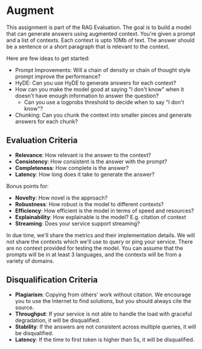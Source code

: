 # Augment

This assignment is part of the RAG Evaluation. The goal is to build a model that can generate answers using augmented context. You're given a prompt and a list of contexts. Each context is upto 10Mb of text. The answer should be a sentence or a short paragraph that is relevant to the context.

Here are few ideas to get started:
- Prompt Improvements: Will a chain of density or chain of thought style prompt improve the performance?
- HyDE: Can you use HyDE to generate answers for each context?
- How can you make the model good at saying "I don't know" when it doesn't have enough information to answer the question?
    - Can you use a logprobs threshold to decide when to say "I don't know"?
- Chunking: Can you chunk the context into smaller pieces and generate answers for each chunk?

## Evaluation Criteria
- **Relevance**: How relevant is the answer to the context?
- **Consistency**: How consistent is the answer with the prompt?
- **Completeness**: How complete is the answer?
- **Latency**: How long does it take to generate the answer?

Bonus points for:
- **Novelty**: How novel is the approach?
- **Robustness**: How robust is the model to different contexts?
- **Efficiency**: How efficient is the model in terms of speed and resources?
- **Explainability**: How explainable is the model? E.g. citation of context
- **Streaming**: Does your service support streaming?

In due time, we'll share the metrics and their implementation details. We will not share the contexts which we'll use to query or ping your service. There are no context provided for testing the model. You can assume that the prompts will be in at least 3 languages, and the contexts will be from a variety of domains.

## Disqualification Criteria
- **Plagiarism**: Copying from others' work without citation. We encourage you to use the Internet to find solutions, but you should always cite the source.
- **Throughput**: If your service is not able to handle the load with graceful degradation, it will be disqualified.
- **Stability**: If the answers are not consistent across multiple queries, it will be disqualified.
- **Latency**: If the time to first token is higher than 5s, it will be disqualified.